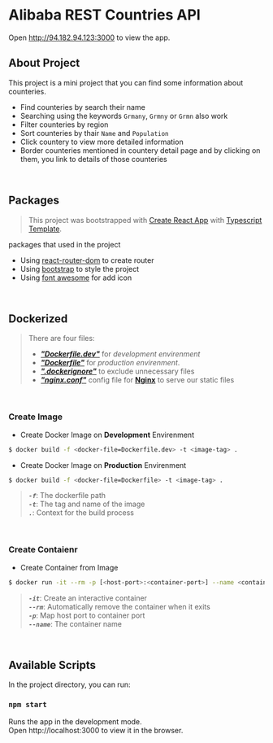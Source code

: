 # Alibaba REST Countries API

Open http://94.182.94.123:3000 to view the app.

## About Project

This project is a mini project that you can find some information about counteries.

- Find counteries by search their name
- Searching using the keywords `Grmany`, `Grmny` or `Grmn` also work
- Filter counteries by region
- Sort counteries by thair `Name` and `Population`
- Click countery to view more detailed information
- Border counteries mentioned in countery detail page and by clicking on them, you link to details of those counteries 

<br />

## Packages


> This project was bootstrapped with [Create React App](https://github.com/facebook/create-react-app) with [Typescript Template](https://create-react-app.dev/docs/adding-typescript/).

packages that used in the project

- Using [react-router-dom](https://www.npmjs.com/package/react-router-dom) to create router
- Using [bootstrap](https://www.npmjs.com/package/bootstrap) to style the project
- Using [font awesome](https://fontawesome.com) for add icon

<br />

## Dockerized
> There are four files:
>- [***"Dockerfile.dev"***](Dockerfile.dev) for *development envirenment* 
>- [***"Dockerfile"***](Dockerfile) for *production envirenment*.
>- [***".dockerignore"***](.dockerignore) to exclude unnecessary files
>- [***"nginx.conf"***](nginx.conf) config file for [**Nginx**](https://www.nginx.com) to serve our static files


<br>

### Create Image
- Create Docker Image on **Development** Envirenment
```sh
$ docker build -f <docker-file=Dockerfile.dev> -t <image-tag> .
```
- Create Docker Image on **Production** Envirenment
```sh
$ docker build -f <docker-file=Dockerfile> -t <image-tag> .
```
> ***`-f`***: The dockerfile path\
***`-t`***: The tag and name of the image\
***`.`***: Context for the build process 

<br />

### Create Contaienr
- Create Container from Image
```sh
$ docker run -it --rm -p [<host-port>:<container-port>] --name <container-name> <image-tag>
```
> ***`-it`***: Create an interactive container\
***`--rm`***: Automatically remove the container when it exits\
***`-p`***: Map host port to container port\
***`--name`***: The container name

<br />

## Available Scripts

In the project directory, you can run:

### `npm start`

Runs the app in the development mode.\
Open http://localhost:3000 to view it in the browser.
